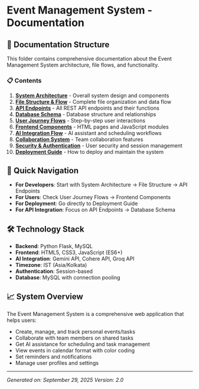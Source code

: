 # Event Management System - Documentation

## 📁 Documentation Structure

This folder contains comprehensive documentation about the Event Management System architecture, file flows, and functionality.

### 📋 Contents

1. **[System Architecture](./01-System-Architecture.md)** - Overall system design and components
2. **[File Structure & Flow](./02-File-Structure-Flow.md)** - Complete file organization and data flow
3. **[API Endpoints](./03-API-Endpoints.md)** - All REST API endpoints and their functions
4. **[Database Schema](./04-Database-Schema.md)** - Database structure and relationships
5. **[User Journey Flows](./05-User-Journey-Flows.md)** - Step-by-step user interactions
6. **[Frontend Components](./06-Frontend-Components.md)** - HTML pages and JavaScript modules
7. **[AI Integration Flow](./07-AI-Integration-Flow.md)** - AI assistant and scheduling workflows
8. **[Collaboration System](./08-Collaboration-System.md)** - Team collaboration features
9. **[Security & Authentication](./09-Security-Authentication.md)** - User security and session management
10. **[Deployment Guide](./10-Deployment-Guide.md)** - How to deploy and maintain the system

## 🎯 Quick Navigation

- **For Developers**: Start with System Architecture → File Structure → API Endpoints
- **For Users**: Check User Journey Flows → Frontend Components
- **For Deployment**: Go directly to Deployment Guide
- **For API Integration**: Focus on API Endpoints → Database Schema

## 🛠️ Technology Stack

- **Backend**: Python Flask, MySQL
- **Frontend**: HTML5, CSS3, JavaScript (ES6+)
- **AI Integration**: Gemini API, Cohere API, Groq API
- **Timezone**: IST (Asia/Kolkata)
- **Authentication**: Session-based
- **Database**: MySQL with connection pooling

## 📈 System Overview

The Event Management System is a comprehensive web application that helps users:
- Create, manage, and track personal events/tasks
- Collaborate with team members on shared tasks
- Get AI assistance for scheduling and task management
- View events in calendar format with color coding
- Set reminders and notifications
- Manage user profiles and settings

---
*Generated on: September 29, 2025*
*Version: 2.0*
